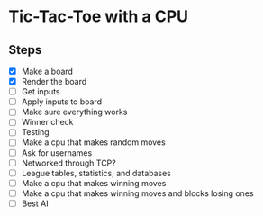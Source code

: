 # Tic-Tac-Toe with a CPU

## Steps

- [x] Make a board
- [x] Render the board
- [ ] Get inputs
- [ ] Apply inputs to board
- [ ] Make sure everything works
- [ ] Winner check
- [ ] Testing
- [ ] Make a cpu that makes random moves
- [ ] Ask for usernames
- [ ] Networked through TCP?
- [ ] League tables, statistics, and databases
- [ ] Make a cpu that makes winning moves
- [ ] Make a cpu that makes winning moves and blocks losing ones
- [ ] Best AI 
